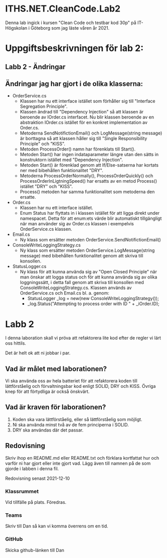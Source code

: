 # ITHS.NET.CleanCode.Lab2

Denna lab ingick i kursen "Clean Code och testbar kod  30p" på IT-Högskolan i Göteborg som jag läste våren år 2021.

# Uppgiftsbeskrivningen för lab 2:

## Labb 2 - Ändringar
## Ändringar jag har gjort i de olika klasserna:

- OrderService.cs
   - Klassen har nu ett interface istället som förhåller sig till "Interface Segregation Principle".
   - Klassen ändrad till "Dependency Injection" så att klassen är beroende av IOrder.cs interfacet. Nu blir klassen beroende av en abstraktion IOrder.cs istället för en konkret implementation av Order.cs.
   - Metoderna SendNotifictionEmail() och LogMessage(string message) är borttagna så att klassen håller sig till "Single Responsibility Principle" och "KISS".
   - Metoden ProcessOrder() namn har förenklats till Start().
   - Metoden Start() har ingen indataparameter längre utan den sätts in konstruktorn istället med "Dependency Injection".
   - Metoden Start() är förenklad genom att If/Else-satserna har kortats ner med bibehållen funktionalitet "DRY".
   - Metoderna ProcessOrderNormally(), ProcessOrderQuickly() och ProcessOrderInLigtningSpeed() har ersatts av en metod Process() istället "DRY" och "KISS".
   - Process() metoden har samma funktionalitet som metoderna den ersatte.
- Order.cs
   -  Klassen har nu ett interface istället.
   -  Enum Status har flyttats in i klassen istället för att ligga direkt under namespacet. Detta för att enum:ets värde blir automatiskt tillgängligt när man använder sig av Order.cs klassen i exempelvis OrderService.cs klassen.
- Email.cs
   - Ny klass som ersätter metoden OrderService.SendNotifictionEmail()
- ConsoleWriteLoggingStrategy.cs
   - Ny klass som ersätter metoden OrderService.LogMessage(string message) med bibehållen funktionalitet genom att skriva till konsollen.
- StatusLogger.cs
   - Ny klass för att kunna använda sig av "Open Closed Principle" när man önskar att logga status och för att kunna använda sig av olika loggningssätt, i detta fall genom att skriva till konsollen med ConsoleWriteLoggingStrategy.cs. Klassen används av OrderService.cs och Email.cs bl. a. genom: 
      - StatusLogger _log = new(new ConsoleWriteLoggingStrategy());
      - _log.Status("Attempting to process order with ID " + _iOrder.ID);

# Labb 2

I denna laboration skall vi pröva att refaktorera lite kod efter de regler vi lärt oss hittils. 

Det är helt ok att ni jobbar i par.

## Vad är målet med laborationen?

Vi ska använda oss av hela batteriet för att refaktorera koden till lättförståelig och förvaltningsbar kod enligt
SOLID, DRY och KISS. Övriga knep för att förtydliga är också önskvärt.

## Vad är kraven för laborationen?

1. Koden ska vara lättförståelig, eller så lättförståelig som möjligt.
2. Ni ska använda minst två av de fem principerna i SOLID.
3. DRY ska användas där det passar.

## Redovisning

Skriv ihop en README.md eller README.txt och förklara kortfattat hur och varför ni har gjort eller inte gjort vad. 
Lägg även till namnen på de som gjorde i labben i denna fil.

Redovisning senast 2021-12-10

### Klassrummet
Vid tillfälle på plats. Föredras.

### Teams
Skriv till Dan så kan vi komma överrens om en tid.

### GitHub
Skicka github-länken till Dan
